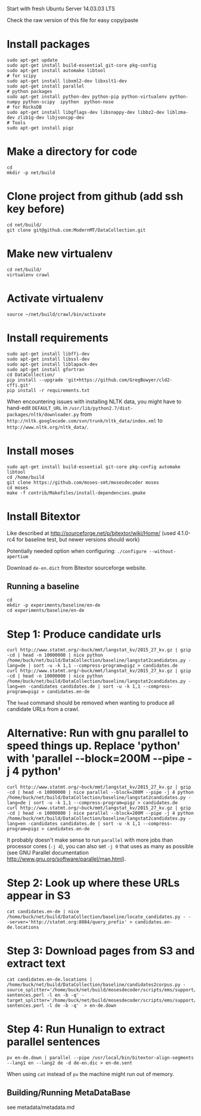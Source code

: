 Start with fresh Ubuntu Server 14.03.03 LTS

Check the raw version of this file for easy copy/paste

# Install packages
```
sudo apt-get update
sudo apt-get install build-essential git-core pkg-config
sudo apt-get install automake libtool
# for scipy
sudo apt-get install libxml2-dev libxslt1-dev
sudo apt-get install parallel
# python packages
sudo apt-get install python-dev python-pip python-virtualenv python-numpy python-scipy  ipython  python-nose
# for RocksDB
sudo apt-get install libgflags-dev libsnappy-dev libbz2-dev liblzma-dev zlib1g-dev libjsoncpp-dev
# Tools
sudo apt-get install pigz
```

# Make a directory for code
```
cd
mkdir -p net/build
```

# Clone project from github (add ssh key before)
```
cd net/build/
git clone git@github.com:ModernMT/DataCollection.git
```

# Make new virtualenv
```
cd net/build/
virtualenv crawl
```

# Activate virtualenv
```
source ~/net/build/crawl/bin/activate
```

# Install requirements
```
sudo apt-get install libffi-dev
sudo apt-get install libssl-dev
sudo apt-get install liblapack-dev
sudo apt-get install gfortran
cd DataCollection/
pip install --upgrade 'git+https://github.com/GregBowyer/cld2-cffi.git'
pip install -r requirements.txt
```
When encountering issues with installing NLTK data, you might have to hand-edit `DEFAULT_URL` in `/usr/lib/python2.7/dist-packages/nltk/downloader.py` from `http://nltk.googlecode.com/svn/trunk/nltk_data/index.xml` to `http://www.nltk.org/nltk_data/`.

# Install moses
```
sudo apt-get install build-essential git-core pkg-config automake libtool
cd /home/build
git clone https://github.com/moses-smt/mosesdecoder moses
cd moses
make -f contrib/Makefiles/install-dependencies.gmake
```

# Install Bitextor

Like described at http://sourceforge.net/p/bitextor/wiki/Home/ (used 4.1.0-rc4 for baseline test, but newer versions should work)

Potentially needed option when configuring: `./configure --without-apertium`

Download `de-en.dict` from Bitextor sourceforge website.

## Running a baseline ##
```
cd
mkdir -p experiments/baseline/en-de
cd experiments/baseline/en-de
```

# Step 1: Produce candidate urls
```
curl http://www.statmt.org/~buck/mmt/langstat_kv/2015_27_kv.gz | gzip -cd | head -n 10000000 | nice python /home/buck/net/build/DataCollection/baseline/langstat2candidates.py -lang=de | sort -u -k 1,1 --compress-program=pigz > candidates.de
curl http://www.statmt.org/~buck/mmt/langstat_kv/2015_27_kv.gz | gzip -cd | head -n 10000000 | nice python /home/buck/net/build/DataCollection/baseline/langstat2candidates.py -lang=en -candidates candidates.de | sort -u -k 1,1 --compress-program=pigz > candidates.en-de
```
The `head` command should be removed when wanting to produce all candidate URLs from a crawl.

# Alternative: Run with gnu parallel to speed things up. Replace 'python' with 'parallel --block=200M --pipe -j 4 python'
```
curl http://www.statmt.org/~buck/mmt/langstat_kv/2015_27_kv.gz | gzip -cd | head -n 10000000 | nice parallel --block=200M --pipe -j 4 python /home/buck/net/build/DataCollection/baseline/langstat2candidates.py -lang=de | sort -u -k 1,1 --compress-program=pigz > candidates.de
curl http://www.statmt.org/~buck/mmt/langstat_kv/2015_27_kv.gz | gzip -cd | head -n 10000000 | nice parallel --block=200M --pipe -j 4 python /home/buck/net/build/DataCollection/baseline/langstat2candidates.py -lang=en -candidates candidates.de | sort -u -k 1,1 --compress-program=pigz > candidates.en-de
```
It probably doesn't make sense to run `parallel` with more jobs than processor cores (`-j 4`), you can also set `-j 0` that uses as many as possible (see GNU Parallel documentation http://www.gnu.org/software/parallel/man.html).

# Step 2: Look up where these URLs appear in S3
```
cat candidates.en-de | nice /home/buck/net/build/DataCollection/baseline/locate_candidates.py - - -server='http://statmt.org:8084/query_prefix' > candidates.en-de.locations
```

# Step 3: Download pages from S3 and extract text
```
cat candidates.en-de.locations | /home/buck/net/build/DataCollection/baseline/candidates2corpus.py -source_splitter='/home/buck/net/build/mosesdecoder/scripts/ems/support/split-sentences.perl -l en -b -q' -target_splitter='/home/buck/net/build/mosesdecoder/scripts/ems/support/split-sentences.perl -l de -b -q'  > en-de.down
```

# Step 4: Run Hunalign to extract parallel sentences

```
pv en-de.down | parallel --pipe /usr/local/bin/bitextor-align-segments --lang1 en --lang2 de -d de-en.dic > en-de.sent
```
When using `cat` instead of `pv` the machine might run out of memory.


## Building/Running MetaDataBase ##
see metadata/metadata.md
